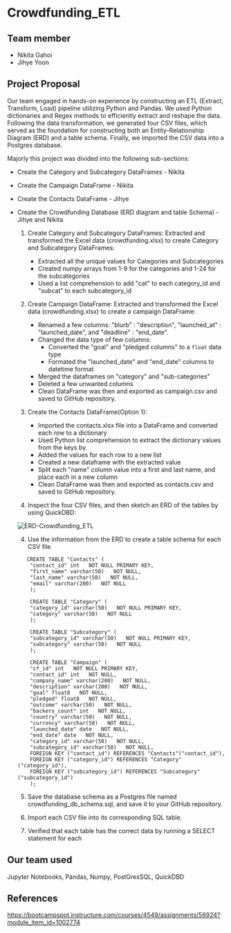 # Crowdfunding_ETL

## Team member 

- Nikita Gahoi
- Jihye Yoon

## Project Proposal

Our team engaged in hands-on experience by constructing an ETL (Extract, Transform, Load) pipeline utilizing Python and Pandas. We used Python dictionaries and Regex methods to efficiently extract and reshape the data. Following the data transformation, we generated four CSV files, which served as the foundation for constructing both an Entity-Relationship Diagram (ERD) and a table schema. Finally, we imported the CSV data into a Postgres database. 

Majorly this project was divided into the following sub-sections:

- Create the Category and Subcategory DataFrames - Nikita
- Create the Campaign DataFrame - Nikita
- Create the Contacts DataFrame - Jihye
- Create the Crowdfunding Database (ERD diagram and table Schema) - Jihye and Nikita

    1. Create Category and Subcategory DataFrames:
    Extracted and transformed the Excel data (crowdfunding.xlsx) to create Category and Subcategory DataFrames:
        - Extracted all the unique values for Categories and Subcategories
        - Created numpy arrays from 1-9 for the categories and 1-24 for the subcategories
        - Used a list comprehension to add "cat" to each category_id and "subcat" to each subcategory_id

    2. Create Campaign DataFrame:
    Extracted and transformed the Excel data (crowdfunding.xlsx) to create a campaign DataFrame:
        - Renamed a few columns: "blurb" : "description", "launched_at" : "launched_date", and "deadline" : "end_date".
        - Changed the data type of few columns:
            - Converted the "goal" and "pledged columns" to a `float` data type
            - Formated the "launched_date" and "end_date" columns to datetime format
        - Merged the dataframes on "category" and "sub-categories"
        - Deleted a few unwanted columns
        - Clean DataFrame was then and exported as campaign.csv and saved to GitHub repository.


    3. Create the Contacts DataFrame(Option 1):
        - Imported the contacts.xlsx file into a DataFrame and converted each row to a dictionary
        - Used  Python list comprehension to extract the dictionary values from the keys by 
        - Added the values for each row to a new list
        - Created a new dataframe with the extracted value
        - Split each "name" column value into a first and last name, and place each in a new column
        - Clean DataFrame was then and exported as contacts.csv and saved to GitHub repository.

    3. Inspect the four CSV files, and then sketch an ERD of the tables by using QuickDBD:

    ![ERD-Crowdfunding_ETL](https://github.com/NikitaGahoi/Web_Scrapping_Challenge/assets/136101293/f58edea2-9366-48bc-af72-94d7ae076dcc)


    4. Use the information from the ERD to create a table schema for each CSV file
    ```POSTGRES
       CREATE TABLE "Contacts" (
        "contact_id" int   NOT NULL PRIMARY KEY,
        "first_name" varchar(50)   NOT NULL,
        "last_name" varchar(50)   NOT NULL,
        "email" varchar(200)   NOT NULL
        );

        CREATE TABLE "Category" (
        "category_id" varchar(50)   NOT NULL PRIMARY KEY,
        "category" varchar(50)   NOT NULL
        );

        CREATE TABLE "Subcategory" (
        "subcategory_id" varchar(50)   NOT NULL PRIMARY KEY,
        "subcategory" varchar(50)   NOT NULL
        );

        CREATE TABLE "Campaign" (
        "cf_id" int   NOT NULL PRIMARY KEY,
        "contact_id" int   NOT NULL,
        "company_name" varchar(200)   NOT NULL,
        "description" varchar(200)   NOT NULL,
        "goal" float8   NOT NULL,
        "pledged" float8   NOT NULL,
        "outcome" varchar(50)   NOT NULL,
        "backers_count" int   NOT NULL,
        "country" varchar(50)   NOT NULL,
        "currency" varchar(50)   NOT NULL,
        "launched_date" date   NOT NULL,
        "end_date" date   NOT NULL,
        "category_id" varchar(50)   NOT NULL,
        "subcategory_id" varchar(50)   NOT NULL,
	    FOREIGN KEY ("contact_id") REFERENCES "Contacts"("contact_id"),
	    FOREIGN KEY ("category_id") REFERENCES "Category"("category_id"),
	    FOREIGN KEY ("subcategory_id") REFERENCES "Subcategory"("subcategory_id")     
        );
     ```

    5. Save the database schema as a Postgres file named crowdfunding_db_schema.sql, and save it to your GitHub repository.

    6. Import each CSV file into its corresponding SQL table.

    7. Verified that each table has the correct data by running a SELECT statement for each 


## Our team used 
Jupyter Notebooks, Pandas, Numpy, PostGresSQL, QuickDBD

## References

https://bootcampspot.instructure.com/courses/4549/assignments/56924?module_item_id=1002774
